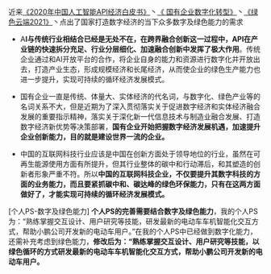 近来[《2020年中国人工智能API经济白皮书》](http://report.iresearch.cn/report_pdf.aspx?id=3670)丶[《 国有企业数字化转型》](http://www.sasac.gov.cn/n4470048/n13461446/n15927611/index.html)丶[《绿色云端2021》](https://www.greenpeace.org.cn/cc-ranking-20210421/)丶点出了国家打造数字经济的当下众多数字及绿色能力的需求

- A**I与传统行业相结合已经是无处不在，在跨界融合创新这一过程中，API在产业链的快速拆分充足、行业分层细化、加速融合创新中发挥了极大作用**。传统企业通过和AI开放平台的合作，将企业自身的能力和资源进行数字化并开放出去，打造产业生态，形成规模经济和长尾经济，从而使企业的绿色生产能力也进一步提升，实现可持续的循环经济发展模式。

- 国有企业一直是传统、体量大、实体经济的代名词，与数字化、绿色产业等的名词关系不大，但是近期为了深入贯彻落实关于促进数字经济和实体经济融合发展的重要指示精神，落实关于深化新一代信息技术与制造业融合发展、打造数字经济新优势等决策部署，**国有企业开始把握数字经济发展机遇，加速提升企业创新能力，目的就是建设世界一流的企业。**

- 中国的互联网科技行业应该是中国在创新方面处于领导地位的行业，虽然在可再生能源使用方面有所提升，但其行业整体的碳中和行动滞后，和其塑造的创新者形象严重不符。所以**中国的互联网科技企业，不仅要提升其数字科技的方面的业务能力，而且要紧抓碳中和、碳达峰的绿色环保能力，只有在这两方面做好了，才能实现可持续的循环经济发展模式。**

[个人PS-数字及绿色能力] **个人PS的完善需要结合数字及绿色能力**，我的个人PS为：“熟练掌握交互设计、用户研究等技能，研发最新的电动车车机智能化交互方式，帮助小鹏公司开发新的电动车用户。”在我的个人PS中已经做到数字化能力，还需补充考虑到绿色能力，**修改后为：“熟练掌握交互设计、用户研究等技能，**以绿色循环的方式**研发最新的电动车车机智能化交互方式，帮助小鹏公司开发新的电动车用户。**